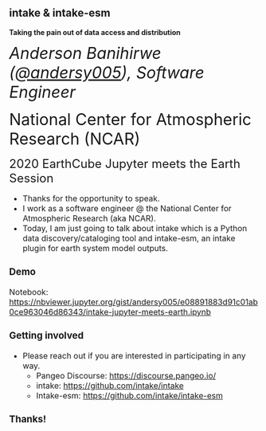 ## intake & intake-esm

**Taking the pain out of data access and distribution**
<!-- 
<img src="https://intake.readthedocs.io/en/latest/_static/images/logo.png" width="7%" style="background-color:white;padding:20px;position: absolute;left: 50%;"> -->
<!-- <img src="images/scipy-stack/jupyter_logo_white.svg" width="30%" style="position: absolute;right: 20%;"> -->
<!-- <br>
<br>
<br> -->

<font size="6">_Anderson Banihirwe ([@andersy005](https://github.com/andersy005)), Software Engineer_<font size="3">

<font size="6">National Center for Atmospheric Research (NCAR)</font>

<font size="5">2020 EarthCube Jupyter meets the Earth Session</font>
<aside class="notes">
    <ul>
      <li>Thanks for the opportunity to speak.</li>
      <li>I work as a software engineer @ the National Center for Atmospheric Research (aka NCAR).</li>
      <li>Today, I am just going to talk about intake which is a Python data discovery/cataloging tool and intake-esm, an intake plugin for earth system model outputs.</li>
   </ul>
  </aside>



### Demo

Notebook: https://nbviewer.jupyter.org/gist/andersy005/e08891883d91c01ab0ce963046d86343/intake-jupyter-meets-earth.ipynb



### Getting involved

- Please reach out if you are interested in participating in any way.
  - Pangeo Discourse: https://discourse.pangeo.io/
  - intake: https://github.com/intake/intake
  - Intake-esm: https://github.com/intake/intake-esm


### Thanks!
